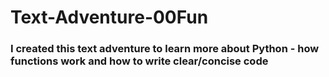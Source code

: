 # Text-Adventure-00Fun

### I created this text adventure to learn more about Python - how functions work and how to write clear/concise code

